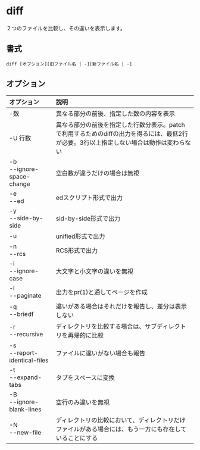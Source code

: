 # diff

２つのファイルを比較し、その違いを表示します。

## 書式

```
diff [オプション][旧ファイル名 | -][新ファイル名 | -]
```

## オプション

|オプション|説明|
|:--|:--|
|-数|異なる部分の前後、指定した数の内容を表示|
|-U 行数|異なる部分の前後を指定した行数分表示。patchで利用するためのdiffの出力を得るには、最低2行が必要。3行以上指定しない場合は動作は変わらない|
|-b<br> --ignore-space-change|空白数が違うだけの場合は無視|
|-e<br> --ed|edスクリプト形式で出力|
|-y<br> --side-by-side|sid-by-side形式で出力|
|-u|unified形式で出力|
|-n<br> --rcs|RCS形式で出力|
|-i<br> --ignore-case|大文字と小文字の違いを無視|
|-l<br> --paginate|出力をpr(1)と通してページを作成|
|-q<br> --briedf|違いがある場合はそれだけを報告し、差分は表示しない|
|-r<br> --recursive|ディレクトリを比較する場合は、サブディレクトリを再帰的に比較|
|-s<br> --report-identical-files|ファイルに違いがない場合も報告|
|-t<br> --expand-tabs|タブをスペースに変換|
|-B<br> --ignore-blank-lines|空行のみ違いを無視|
|-N<br> --new-file|ディレクトリの比較において、ディレクトリだけファイルがある場合には、もう一方にも存在していることにする|
